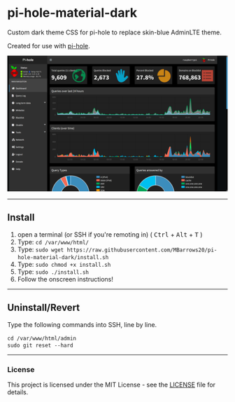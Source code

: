 # pi-hole-material-dark
Custom dark theme CSS for pi-hole to replace skin-blue AdminLTE theme.

Created for use with [pi-hole](https://github.com/pi-hole/pi-hole).

![Screenshot](dashboard.png)

----------
## Install

1. open a terminal (or SSH if you're remoting in) ( <kbd>Ctrl</kbd> + <kbd>Alt</kbd> + <kbd>T</kbd> )
2. Type: `cd /var/www/html/`
3. Type: `sudo wget https://raw.githubusercontent.com/MBarrows20/pi-hole-material-dark/install.sh`
4. Type: `sudo chmod +x install.sh`
5. Type: `sudo ./install.sh`
6. Follow the onscreen instructions!

----------
## Uninstall/Revert
Type the following commands into SSH, line by line.

```
cd /var/www/html/admin
sudo git reset --hard
```

----------
### License
This project is licensed under the MIT License - see the [LICENSE](LICENSE) file for details.
